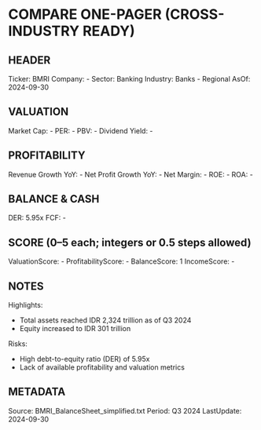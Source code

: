# COMPARE ONE-PAGER (CROSS-INDUSTRY READY)

## HEADER
Ticker: BMRI
Company: -
Sector: Banking
Industry: Banks - Regional
AsOf: 2024-09-30

## VALUATION
Market Cap: -
PER: -
PBV: -
Dividend Yield: -

## PROFITABILITY
Revenue Growth YoY: -
Net Profit Growth YoY: -
Net Margin: -
ROE: -
ROA: -

## BALANCE & CASH
DER: 5.95x
FCF: -

## SCORE (0–5 each; integers or 0.5 steps allowed)
ValuationScore: -
ProfitabilityScore: -
BalanceScore: 1
IncomeScore: -

## NOTES
Highlights:
- Total assets reached IDR 2,324 trillion as of Q3 2024
- Equity increased to IDR 301 trillion

Risks:
- High debt-to-equity ratio (DER) of 5.95x
- Lack of available profitability and valuation metrics

## METADATA
Source: BMRI_BalanceSheet_simplified.txt
Period: Q3 2024
LastUpdate: 2024-09-30